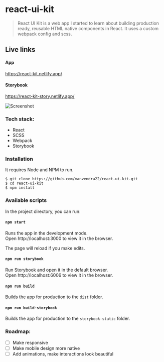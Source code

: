 # react-ui-kit

> React UI Kit is a web app I started to learn about building production ready, reusable HTML native components in React. It uses a custom webpack config and scss.

## Live links

#### App
https://react-kit.netlify.app/

#### Storybook
https://react-kit-story.netlify.app/

![Screenshot](https://res.cloudinary.com/dracarys/image/upload)

### Tech stack:

- React
- SCSS
- Webpack
- Storybook

### Installation
It requires Node and NPM to run.

    $ git clone https://github.com/manvendra22/react-ui-kit.git
    $ cd react-ui-kit
    $ npm install

### Available scripts
In the project directory, you can run:

#### `npm start`

Runs the app in the development mode.<br />
Open http://localhost:3000 to view it in the browser.

The page will reload if you make edits.<br />

#### `npm run storybook`

Run Storybook and open it in the default browser.<br />
Open http://localhost:6006 to view it in the browser.

#### `npm run build`

Builds the app for production to the `dist` folder.

#### `npm run build-storybook`

Builds the app for production to the `storybook-static` folder.

### Roadmap:

 - [ ] Make responsive
 - [ ] Make mobile design more native
 - [ ] Add animations, make interactions look beautiful
